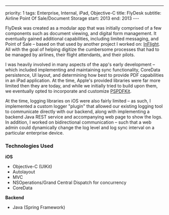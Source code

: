 ---
priority: 1
tags: Enterprise, Internal, iPad, Objective-C
title: FlyDesk
subtitle: Airline Point Of Sale/Document Storage
start: 2013
end: 2013
--- 

FlyDesk was created as a modular app that was initially comprised of a few components such as document viewing, and digital form management. It eventually gained additional capabilities, including limited messaging, and Point of Sale – based on that used by another project I worked on: [InFlight](/projects/inflight). All with the goal of helping digitize the cumbersome processes that had to be managed by airlines, their flight attendants, and their pilots.

I was heavily involved in many aspects of the app's early development – which included implementing and maintaining sync functionality, CoreData persistence, UI layout, and determining how best to provide PDF capabilities in an iPad application. At the time, Apple's provided libraries were far more limited then they are today, and while we initially tried to build upon them, we eventually opted to incorporate and customize [PSPDFKit](https://pspdfkit.com/).

At the time, logging libraries on iOS were also fairly limited – as such, I implemented a custom logger "plugin" that allowed our existing logging tool to communicate directly with our backend, along with implementing a backend Java REST service and accompanying web page to show the logs. In addition, I worked on bidirectional communication – such that a web admin could dynamically change the log level and log sync interval on a particular enterprise device.

### Technologies Used

**iOS**

* Objective-C (UIKit)
* Autolayout
* MVC
* NSOperations/Grand Central Dispatch for concurrency
* CoreData

**Backend**

* Java (Spring Framework)
